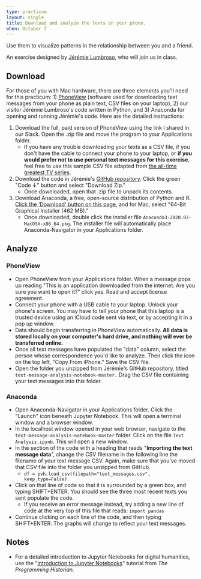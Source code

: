 ```yaml
---
type: practicum
layout: single
title: Download and analyze the texts on your phone.
when: October 7
---
```


Use them to visualize patterns in the relationship between you and a friend.

<!--more-->

An exercise designed by [Jérémie Lumbroso](https://www.cs.princeton.edu/people/profile/lumbroso), who will join us in class.

## Download

For those of you with Mac hardware, there are three elements you'll need for this practicum: 1) [PhoneView](https://www.ecamm.com/mac/phoneview/) (software used for downloading text messages from your phone as plain text, CSV files on your laptop), 2) our visitor Jérémie Lumbroso's code written in Python, and 3) Anaconda for opening and running Jérémie's code. Here are the detailed instructions:

1. Download the full, paid version of PhoneView using the link I shared in our Slack. Open the .zip file and move the program to your Applications folder.
    - If you have any trouble downloading your texts as a CSV file, if you don't have the cable to connect your phone to your laptop, or **if you would prefer not to use personal text messages for this exercise**, feel free to use this sample CSV file adapted from [the all-time greatest TV series](https://www.dropbox.com/s/0nycft7ztwrmr0w/worf.csv?dl=0).
2. Download the code in Jérémie's [GitHub repository](https://github.com/jlumbroso/text-message-analysis-notebook). Click the green "Code ↓" button and select "Download Zip."
    - Once downloaded, open that .zip file to unpack its contents.
3. Download Anaconda, a free, open-source distribution of Python and R. [Click the 'Download' button on this page,](https://www.anaconda.com/products/individual) and for Mac, select "64-Bit Graphical Installer (462 MB)."
    - Once downloaded, double click the installer file `Anaconda3-2020.07-MacOSX-x86_64.pkg`. The installer file will automatically place Anaconda-Navigator in your Applications folder.

## Analyze

### PhoneView

- Open PhoneView from your Applications folder. When a message pops up reading "This is an application downloaded from the internet. Are you sure you want to open it?" click yes. Read and accept license agreement.
- Connect your phone with a USB cable to your laptop. Unlock your phone's screen. You may have to tell your phone that this laptop is a trusted device using an iCloud code sent via text, or by accepting it in a pop up window.
- Data should begin transferring in PhoneView automatically. **All data is stored locally on your computer's hard drive, and nothing will ever be transferred online.**
- Once all text messages have populated the "data" column, select the person whose correspondence you'd like to analyze. Then click the icon on the top left, "Copy From iPhone." Save the CSV file.
- Open the folder you unzipped from Jérémie's GitHub repository, titled `text-message-analysis-notebook-master.` Drag the CSV file containing your text messages into this folder.

### Anaconda

- Open Anaconda-Navigator in your Applications folder. Click the "Launch" icon beneath Jupyter Notebook. This will open a terminal window and a browser window.
- In the localhost window opened in your web browser, navigate to the `text-message-analysis-notebook-master` folder. Click on the file `Text Analysis.ipynb`. This will open a new window.
- In the section of the code with a heading that reads "**Importing the text message data**", change the CSV filename in the following line the filename of your text message CSV. Again, make sure that you've moved that CSV file into the folder you unzipped from GitHub.
    - `df = pvh.load_csv(filepath="text_messages.csv", keep_type=False)`
- Click on that line of code so that it is surrounded by a green box, and typing SHIFT+ENTER. You should see the three most recent texts you sent populate the code.
  - If you receive an error message instead, try adding a new line of code at the very top of this file that reads: `import pandas`
- Continue clicking on each line of the code, and then typing SHIFT+ENTER. The graphs will change to reflect your text messages.

## Notes

- For a detailed introduction to Jupyter Notebooks for digital humanities, use the "[Introduction to Jupyter Notebooks](https://programminghistorian.org/en/lessons/jupyter-notebooks)" tutorial from *The Programming Historian.*